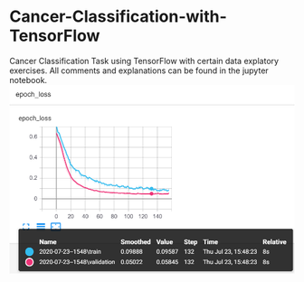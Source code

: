 # Cancer-Classification-with-TensorFlow
Cancer Classification Task using TensorFlow with certain data explatory exercises.
All comments and explanations can be found in the jupyter notebook.
![](images/loss.png)
